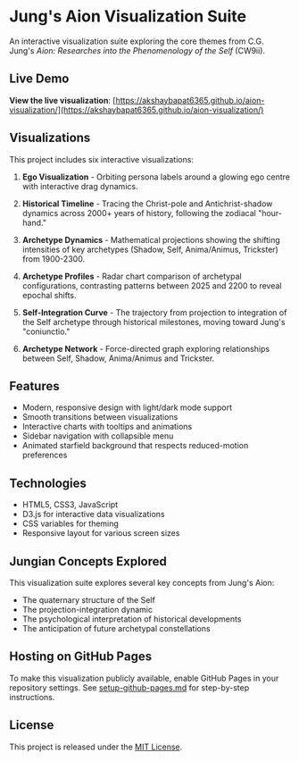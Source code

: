 # Jung's Aion Visualization Suite

An interactive visualization suite exploring the core themes from C.G. Jung's *Aion: Researches into the Phenomenology of the Self* (CW9ii).

## Live Demo

**View the live visualization**: [https://akshaybapat6365.github.io/aion-visualization/](https://akshaybapat6365.github.io/aion-visualization/)

## Visualizations

This project includes six interactive visualizations:

1. **Ego Visualization** - Orbiting persona labels around a glowing ego centre with interactive drag dynamics.
2. **Historical Timeline** - Tracing the Christ-pole and Antichrist-shadow dynamics across 2000+ years of history, following the zodiacal "hour-hand."

3. **Archetype Dynamics** - Mathematical projections showing the shifting intensities of key archetypes (Shadow, Self, Anima/Animus, Trickster) from 1900-2300.

4. **Archetype Profiles** - Radar chart comparison of archetypal configurations, contrasting patterns between 2025 and 2200 to reveal epochal shifts.

5. **Self-Integration Curve** - The trajectory from projection to integration of the Self archetype through historical milestones, moving toward Jung's "coniunctio."
6. **Archetype Network** - Force-directed graph exploring relationships between Self, Shadow, Anima/Animus and Trickster.

## Features

- Modern, responsive design with light/dark mode support
- Smooth transitions between visualizations
- Interactive charts with tooltips and animations
- Sidebar navigation with collapsible menu
- Animated starfield background that respects reduced-motion preferences

## Technologies

- HTML5, CSS3, JavaScript
- D3.js for interactive data visualizations
- CSS variables for theming
- Responsive layout for various screen sizes

## Jungian Concepts Explored

This visualization suite explores several key concepts from Jung's Aion:
- The quaternary structure of the Self
- The projection-integration dynamic
- The psychological interpretation of historical developments
- The anticipation of future archetypal constellations

## Hosting on GitHub Pages

To make this visualization publicly available, enable GitHub Pages in your repository settings. See [setup-github-pages.md](setup-github-pages.md) for step-by-step instructions.

## License

This project is released under the [MIT License](LICENSE).

